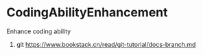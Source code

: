 # CodingAbilityEnhancement
Enhance coding ability

1. git
https://www.bookstack.cn/read/git-tutorial/docs-branch.md
